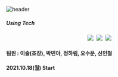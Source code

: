 ![header](https://capsule-render.vercel.app/api?type=waving&color=random&text=Slot-Tagging&animation=fadeIn&fontColor=B5B5B6)

<h5> Using Tech </h5>

<p align='center'>
  <img src="https://img.shields.io/badge/Python-3766AB?style=flat-square&logo=Python&logoColor=white"/></a>&nbsp
  <img src="https://img.shields.io/badge/Jupyter-F37626?style=flat-square&logo=Jupyter&logoColor=white"/></a>&nbsp
  <img src="https://img.shields.io/badge/Colab-F37626?style=flat-square&logo=Google Colab&logoColor=white"/></a>&nbsp
</p>


#### 팀원 : 이슬(조장), 박민아, 정하림, 오수문, 신인철

#### 2021.10.18(월) Start
